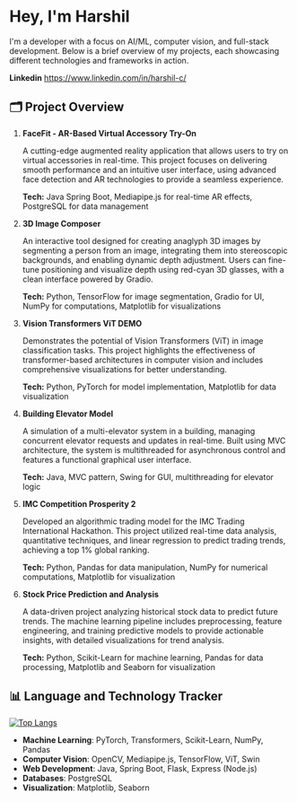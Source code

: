 # Hey, I'm Harshil

I'm a developer with a focus on AI/ML, computer vision, and full-stack development. Below is a brief overview of my projects, each showcasing different technologies and frameworks in action.

**Linkedin**
https://www.linkedin.com/in/harshil-c/

## 🗂 Project Overview

1. **FaceFit - AR-Based Virtual Accessory Try-On**

   A cutting-edge augmented reality application that allows users to try on virtual accessories in real-time. This project focuses on delivering smooth performance and an intuitive user interface,     using advanced face detection and AR technologies to provide a seamless experience.
   
   **Tech:** Java Spring Boot, Mediapipe.js for real-time AR effects, PostgreSQL for data management

2. **3D Image Composer**

   An interactive tool designed for creating anaglyph 3D images by segmenting a person from an image, integrating them into stereoscopic backgrounds, and enabling dynamic depth adjustment. Users       can fine-tune positioning and visualize depth using red-cyan 3D glasses, with a clean interface powered by Gradio.
   
   **Tech:** Python, TensorFlow for image segmentation, Gradio for UI, NumPy for computations, Matplotlib for visualizations

3. **Vision Transformers ViT DEMO**

   Demonstrates the potential of Vision Transformers (ViT) in image classification tasks. This project highlights the effectiveness of transformer-based architectures in computer vision and            includes comprehensive visualizations for better understanding.
   
   **Tech:** Python, PyTorch for model implementation, Matplotlib for data visualization

4. **Building Elevator Model**

   A simulation of a multi-elevator system in a building, managing concurrent elevator requests and updates in real-time. Built using MVC architecture, the system is multithreaded for asynchronous    control and features a functional graphical user interface.

   **Tech:** Java, MVC pattern, Swing for GUI, multithreading for elevator logic

5. **IMC Competition Prosperity 2**

   Developed an algorithmic trading model for the IMC Trading International Hackathon. This project utilized real-time data analysis, quantitative techniques, and linear regression to predict          trading trends, achieving a top 1% global ranking.
   
   **Tech:** Python, Pandas for data manipulation, NumPy for numerical computations, Matplotlib for visualization

7. **Stock Price Prediction and Analysis**

   A data-driven project analyzing historical stock data to predict future trends. The machine learning pipeline includes preprocessing, feature engineering, and training predictive models to          provide actionable insights, with detailed visualizations for trend analysis.
   
   **Tech:** Python, Scikit-Learn for machine learning, Pandas for data processing, Matplotlib and Seaborn for visualization

## 📊 Language and Technology Tracker

[![Top Langs](https://github-readme-stats.vercel.app/api/top-langs/?username=QHarshil&layout=compact)](https://github.com/anuraghazra/github-readme-stats)

- **Machine Learning**: PyTorch, Transformers, Scikit-Learn, NumPy, Pandas
- **Computer Vision**: OpenCV, Mediapipe.js, TensorFlow, ViT, Swin
- **Web Development**: Java, Spring Boot, Flask, Express (Node.js)
- **Databases**: PostgreSQL
- **Visualization**: Matplotlib, Seaborn

